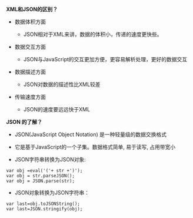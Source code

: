 **XML和JSON的区别？**

- 数据体积方面
  - JSON相对于XML来讲，数据的体积小，传递的速度更快些。
  
- 数据交互方面
  - JSON与JavaScript的交互更加方便，更容易解析处理，更好的数据交互
  
- 数据描述方面
  - JSON对数据的描述性比XML较差
  
- 传输速度方面
  - JSON的速度要远远快于XML
  
**JSON 的了解？**

- JSON(JavaScript Object Notation) 是一种轻量级的数据交换格式
- 它是基于JavaScript的一个子集。数据格式简单, 易于读写, 占用带宽小

- JSON字符串转换为JSON对象:

```
var obj =eval('('+ str +')');
var obj = str.parseJSON();
var obj = JSON.parse(str);
```

- JSON对象转换为JSON字符串：

```
var last=obj.toJSONString();
var last=JSON.stringify(obj);
```